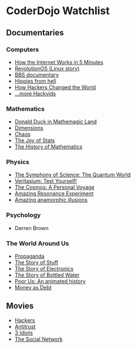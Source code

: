 CoderDojo Watchlist
===================

Documentaries
-------------
<!--- No stupid US shows!
      If it's a Discovery Networks production, or looks like it,
      save yourself the humiliation and just skip it.
-->
### Computers ###
* [How the Internet Works in 5 Minutes](http://www.youtube.com/watch?v=7_LPdttKXPc)
* [RevolutionOS (Linux story)](http://www.youtube.com/watch?v=iBVgcjhYV2A)
* [BBS documentary](http://www.youtube.com/watch?v=JnSz-Hb9LQY)
* [Hippies from hell](http://www.youtube.com/watch?v=TuOOmjdYEt8)
* [How Hackers Changed the World](http://www.youtube.com/watch?v=Rj35GguOAGE)
* [...more Hackvids](http://hackvids.apostolidis.net)

### Mathematics ###
* [Donald Duck in Mathemagic Land](http://www.youtube.com/watch?v=WZH3PBdH5WQ)
* [Dimensions](http://www.youtube.com/watch?v=6cpTEPT5i0A)
* [Chaos](http://www.chaos-math.org/en/chapters)
* [The Joy of Stats](http://www.gapminder.org/videos/the-joy-of-stats/)
* [The History of Mathematics](http://www.dnatube.com/video/6534/The-History-of-Mathematics--BBC-doc-part1)

### Physics ###
* [The Symphony of Science: The Quantum World](http://www.youtube.com/watch?v=DZGINaRUEkU)
* [Veritasium: Test Yourself!](http://www.youtube.com/watch?v=vWVZ6APXM4w&list=PLkahZjV5wKe8WFEwvs69V7JO-Cx57rZ8W)
* [The Cosmos: A Personal Voyage](http://www.youtube.com/watch?v=ClPShKs9Kr0)
* [Amazing Resonance Experiment](http://www.youtube.com/watch?v=wvJAgrUBF4w)
* [Amazing anamorphic illusions](http://www.youtube.com/watch?v=tBNHPk-Lnkk)

### Psychology ###
* Derren Brown

### The World Around Us ###
* [Propaganda](http://www.youtube.com/watch?v=6NMr2VrhmFI)
* [The Story of Stuff](http://www.youtube.com/watch?v=9GorqroigqM)
* [The Story of Electronics](http://www.youtube.com/watch?v=sW_7i6T_H78)
* [The Story of Bottled Water](http://www.youtube.com/watch?v=Se12y9hSOM0)
* [Poor Us: An animated history](http://www.youtube.com/watch?v=TxbmjDngois)
* [Money as Debt](http://www.youtube.com/watch?v=jqvKjsIxT_8)

Movies
------
* [Hackers](http://www.imdb.com/title/tt0113243/)
* [Antitrust](http://www.imdb.com/title/tt0218817/)
* [3 Idiots](http://www.imdb.com/title/tt1187043/)
* [The Social Network](http://www.imdb.com/title/tt1285016/)
